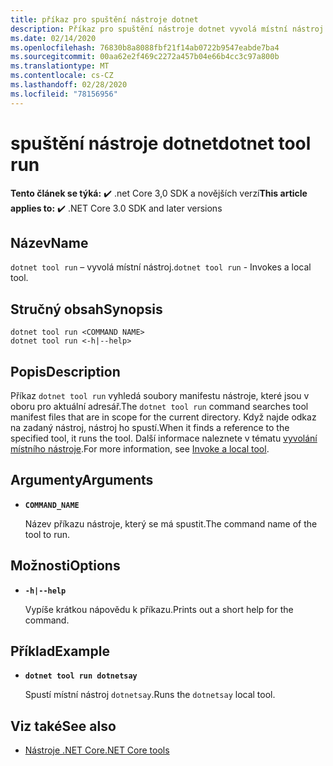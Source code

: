 ```yaml
---
title: příkaz pro spuštění nástroje dotnet
description: Příkaz pro spuštění nástroje dotnet vyvolá místní nástroj.
ms.date: 02/14/2020
ms.openlocfilehash: 76830b8a8088fbf21f14ab0722b9547eabde7ba4
ms.sourcegitcommit: 00aa62e2f469c2272a457b04e66b4cc3c97a800b
ms.translationtype: MT
ms.contentlocale: cs-CZ
ms.lasthandoff: 02/28/2020
ms.locfileid: "78156956"
---
```

# <a name="dotnet-tool-run"></a><span data-ttu-id="ada50-103">spuštění nástroje dotnet</span><span class="sxs-lookup"><span data-stu-id="ada50-103">dotnet tool run</span></span>

<span data-ttu-id="ada50-104">**Tento článek se týká:** ✔️ .net Core 3,0 SDK a novějších verzí</span><span class="sxs-lookup"><span data-stu-id="ada50-104">**This article applies to:** ✔️ .NET Core 3.0 SDK and later versions</span></span>

## <a name="name"></a><span data-ttu-id="ada50-105">Název</span><span class="sxs-lookup"><span data-stu-id="ada50-105">Name</span></span>

<span data-ttu-id="ada50-106">`dotnet tool run` – vyvolá místní nástroj.</span><span class="sxs-lookup"><span data-stu-id="ada50-106">`dotnet tool run` - Invokes a local tool.</span></span>

## <a name="synopsis"></a><span data-ttu-id="ada50-107">Stručný obsah</span><span class="sxs-lookup"><span data-stu-id="ada50-107">Synopsis</span></span>

```dotnetcli
dotnet tool run <COMMAND NAME>
dotnet tool run <-h|--help>
```

## <a name="description"></a><span data-ttu-id="ada50-108">Popis</span><span class="sxs-lookup"><span data-stu-id="ada50-108">Description</span></span>

<span data-ttu-id="ada50-109">Příkaz `dotnet tool run` vyhledá soubory manifestu nástroje, které jsou v oboru pro aktuální adresář.</span><span class="sxs-lookup"><span data-stu-id="ada50-109">The `dotnet tool run` command searches tool manifest files that are in scope for the current directory.</span></span> <span data-ttu-id="ada50-110">Když najde odkaz na zadaný nástroj, nástroj ho spustí.</span><span class="sxs-lookup"><span data-stu-id="ada50-110">When it finds a reference to the specified tool, it runs the tool.</span></span> <span data-ttu-id="ada50-111">Další informace naleznete v tématu [vyvolání místního nástroje](global-tools.md#invoke-a-local-tool).</span><span class="sxs-lookup"><span data-stu-id="ada50-111">For more information, see [Invoke a local tool](global-tools.md#invoke-a-local-tool).</span></span>

## <a name="arguments"></a><span data-ttu-id="ada50-112">Argumenty</span><span class="sxs-lookup"><span data-stu-id="ada50-112">Arguments</span></span>

- **`COMMAND_NAME`**

  <span data-ttu-id="ada50-113">Název příkazu nástroje, který se má spustit.</span><span class="sxs-lookup"><span data-stu-id="ada50-113">The command name of the tool to run.</span></span>

## <a name="options"></a><span data-ttu-id="ada50-114">Možnosti</span><span class="sxs-lookup"><span data-stu-id="ada50-114">Options</span></span>

- **`-h|--help`**

  <span data-ttu-id="ada50-115">Vypíše krátkou nápovědu k příkazu.</span><span class="sxs-lookup"><span data-stu-id="ada50-115">Prints out a short help for the command.</span></span>

## <a name="example"></a><span data-ttu-id="ada50-116">Příklad</span><span class="sxs-lookup"><span data-stu-id="ada50-116">Example</span></span>

- **`dotnet tool run dotnetsay`**

  <span data-ttu-id="ada50-117">Spustí místní nástroj `dotnetsay`.</span><span class="sxs-lookup"><span data-stu-id="ada50-117">Runs the `dotnetsay` local tool.</span></span>

## <a name="see-also"></a><span data-ttu-id="ada50-118">Viz také</span><span class="sxs-lookup"><span data-stu-id="ada50-118">See also</span></span>

- [<span data-ttu-id="ada50-119">Nástroje .NET Core</span><span class="sxs-lookup"><span data-stu-id="ada50-119">.NET Core tools</span></span>](global-tools.md)
